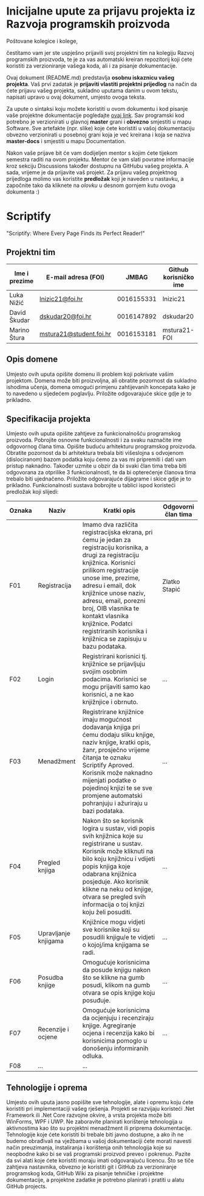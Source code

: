 # Inicijalne upute za prijavu projekta iz Razvoja programskih proizvoda

Poštovane kolegice i kolege, 

čestitamo vam jer ste uspješno prijavili svoj projektni tim na kolegiju Razvoj programskih proizvoda, te je za vas automatski kreiran repozitorij koji ćete koristiti za verzioniranje vašega koda, ali i za pisanje dokumentacije.

Ovaj dokument (README.md) predstavlja **osobnu iskaznicu vašeg projekta**. Vaš prvi zadatak je **prijaviti vlastiti projektni prijedlog** na način da ćete prijavu vašeg projekta, sukladno uputama danim u ovom tekstu, napisati upravo u ovaj dokument, umjesto ovoga teksta.

Za upute o sintaksi koju možete koristiti u ovom dokumentu i kod pisanje vaše projektne dokumentacije pogledajte [ovaj link](https://guides.github.com/features/mastering-markdown/).
Sav programski kod potrebno je verzionirati u glavnoj **master** grani i **obvezno** smjestiti u mapu Software. Sve artefakte (npr. slike) koje ćete koristiti u vašoj dokumentaciju obvezno verzionirati u posebnoj grani koja je već kreirana i koja se naziva **master-docs** i smjestiti u mapu Documentation.

Nakon vaše prijave bit će vam dodijeljen mentor s kojim ćete tijekom semestra raditi na ovom projektu. Mentor će vam slati povratne informacije kroz sekciju Discussions također dostupnu na GitHubu vašeg projekta. A sada, vrijeme je da prijavite vaš projekt. Za prijavu vašeg projektnog prijedloga molimo vas koristite **predložak** koji je naveden u nastavku, a započnite tako da kliknete na *olovku* u desnom gornjem kutu ovoga dokumenta :) 

# Scriptify
"Scriptify: Where Every Page Finds its Perfect Reader!"

## Projektni tim

Ime i prezime | E-mail adresa (FOI) | JMBAG | Github korisničko ime
------------  | ------------------- | ----- | ---------------------
Luka Nižić | lnizic21@foi.hr | 0016155331 | lnizic21
David Škudar | dskudar20@foi.hr | 0016147892 | dskudar20
Marino Štura | mstura21@student.foi.hr | 0016153181 | mstura21-FOI

## Opis domene
Umjesto ovih uputa opišite domenu ili problem koji pokrivate vašim  projektom. Domena može biti proizvoljna, ali obratite pozornost da sukladno ishodima učenja, domena omogući primjenu zahtijevanih koncepata kako je to navedeno u sljedećem poglavlju. Priložite odgovarajuće skice gdje je to prikladno.

## Specifikacija projekta
Umjesto ovih uputa opišite zahtjeve za funkcionalnošću programskog proizvoda. Pobrojite osnovne funkcionalnosti i za svaku naznačite ime odgovornog člana tima. Opišite buduću arhitekturu programskog proizvoda. Obratite pozornost da bi arhitektura trebala biti višeslojna s odvojenom (dislociranom) bazom podatka koju ćemo za vas mi pripremiti i dati vam pristup naknadno. Također uzmite u obzir da bi svaki član tima treba biti odgovorana za otprilike 3 funkcionalnosti, te da bi opterećenje članova tima trebalo biti ujednačeno. Priložite odgovarajuće dijagrame i skice gdje je to prikladno. Funkcionalnosti sustava bobrojite u tablici ispod koristeći predložak koji slijedi:

Oznaka | Naziv | Kratki opis | Odgovorni član tima
------ | ----- | ----------- | -------------------
F01 | Registracija | Imamo dva različita registracijska ekrana, pri ćemu je jedan za registraciju korisnika, a drugi za registraciju knjižnica. Korisnici prilikom registracije unose ime, prezime, adresu i email, dok knjižnice unose naziv, adresu, email, porezni broj, OIB vlasnika te kontakt vlasnika knjižnice. Podatci registriranih korisnika i knjižnica se zapisuju u bazu podataka. | Zlatko Stapić
F02 | Login | Registrirani korisnici tj. knjižnice se prijavljuju svojim osobnim podacima. Korisnici se mogu prijaviti samo kao korisnici, a ne kao knjižnjice i obrnuto.| ...
F03 | Menadžment | Registrirane knjižnice imaju mogućnost dodavanja knjiga pri ćemu dodaju sliku knjige, naziv knjige, kratki opis, žanr, prosječno vrijeme čitanja te oznaku Scriptify Aproved. Korisnik može naknadno mijenjati podatke o pojedinoj knjizi te se sve promjene automatski pohranjuju i ažuriraju u bazi podataka. | ...
F04 | Pregled knjiga | Nakon što se korisnik logira u sustav, vidi popis svih knjižnica koje su registrirane u sustav. Korisnik može kliknuti na bilo koju knjižnicu i vdijeti popis knjiga koje odabrana knjižnica posjeduje. Ako korisnik klikne na neku od knjige, otvara se pregled svih informacija o toj knjizi koju želi posuditi. |...
F05 | Upravljanje knjigama | Knjižnice mogu vidjeti sve korisnike koji su posudili knjigu/e te vidjeti o kojoj/ima knjigama se radi. | ...
F06 | Posudba knjige | Omogućuje korisnicima da posude knjigu nakon što se klikne na gumb posudi, klikom na gumb otvara se opis knjige koju posuđuje. | ...
F07 | Recenzije i ocjene | Omogućuje korisnicima da ocjenjuju i recenziraju knjige. Agregiranje ocjena i recenzija kako bi korisnicima pomoglo u donošenju informiranih odluka. | ...
F08 | ... | ...
## Tehnologije i oprema
Umjesto ovih uputa jasno popišite sve tehnologije, alate i opremu koju ćete koristiti pri implementaciji vašeg rješenja. Projekti se razvijaju koristeći .Net Framework ili .Net Core razvojne okvire, a vrsta projekta može biti WinForms, WPF i UWP. Ne zaboravite planirati korištenje tehnologija u aktivnostima kao što su projektni menadžment ili priprema dokumentacije. Tehnologije koje ćete koristiti bi trebale biti javno dostupne, a ako ih ne budemo obrađivali na vježbama u vašoj dokumentaciji ćete morati navesti način preuzimanja, instaliranja i korištenja onih tehnologija koje su neopbodne kako bi se vaš programski proizvod preveo i pokrenuo. Pazite da svi alati koje ćete koristiti moraju imati odgovarajuću licencu. Što se tiče zahtjeva nastavnika, obvezno je koristiti git i GitHub za verzioniranje programskog koda, GitHub Wiki za pisanje tehničke i projektne dokumentacije, a projektne zadatke je potrebno planirati i pratiti u alatu GitHub projects. 
